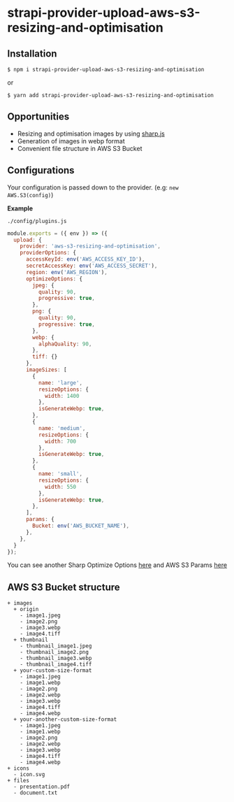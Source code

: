 # strapi-provider-upload-aws-s3-resizing-and-optimisation

## Installation

```
$ npm i strapi-provider-upload-aws-s3-resizing-and-optimisation
```

or

```
$ yarn add strapi-provider-upload-aws-s3-resizing-and-optimisation
```

## Opportunities

+ Resizing and optimisation images by using [sharp.js](https://sharp.pixelplumbing.com/)
+ Generation of images in webp format
+ Convenient file structure in AWS S3 Bucket

## Configurations

Your configuration is passed down to the provider. (e.g: `new AWS.S3(config)`)

**Example**

`./config/plugins.js`

```js
module.exports = ({ env }) => ({
  upload: {
    provider: 'aws-s3-resizing-and-optimisation',
    providerOptions: {
      accessKeyId: env('AWS_ACCESS_KEY_ID'),
      secretAccessKey: env('AWS_ACCESS_SECRET'),
      region: env('AWS_REGION'),
      optimizeOptions: {
        jpeg: {
          quality: 90,
          progressive: true,
        },
        png: {
          quality: 90,
          progressive: true,
        },
        webp: {
          alphaQuality: 90,
        },
        tiff: {}
      },
      imageSizes: [
        {
          name: 'large',
          resizeOptions: {
            width: 1400
          },
          isGenerateWebp: true,
        },
        {
          name: 'medium',
          resizeOptions: {
            width: 700
          },
          isGenerateWebp: true,
        },
        {
          name: 'small',
          resizeOptions: {
            width: 550
          },
          isGenerateWebp: true,
        },
      ],
      params: {
        Bucket: env('AWS_BUCKET_NAME'),
      },
    },
  }
});
```

You can see another Sharp Optimize Options [here](https://sharp.pixelplumbing.com/api-output#jpeg) and AWS S3 Params [here](https://docs.aws.amazon.com/AWSJavaScriptSDK/latest/AWS/S3.html#constructor-property)


## AWS S3 Bucket structure

```
+ images
  + origin
    - image1.jpeg
    - image2.png
    - image3.webp
    - image4.tiff
  + thumbnail
    - thumbnail_image1.jpeg
    - thumbnail_image2.png
    - thumbnail_image3.webp
    - thumbnail_image4.tiff
  + your-custom-size-format
    - image1.jpeg
    - image1.webp
    - image2.png
    - image2.webp
    - image3.webp
    - image4.tiff
    - image4.webp
  + your-another-custom-size-format
    - image1.jpeg
    - image1.webp
    - image2.png
    - image2.webp
    - image3.webp
    - image4.tiff
    - image4.webp
+ icons
  - icon.svg
+ files
  - presentation.pdf
  - document.txt
```

